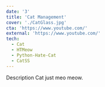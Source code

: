 ```yaml
---
date: '3'
title: 'Cat Management'
cover: './CatGlass.jpg'
cta: 'https://www.youtube.com/'
external: 'https://www.youtube.com/'
tech:
  - Cat
  - HTMeow
  - Python-Hate-Cat
  - CatSS
---
```


Description Cat just meo meow.
